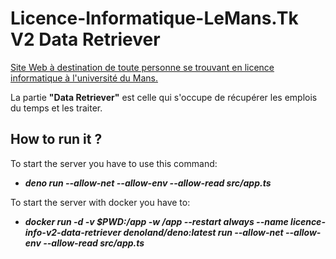 # Licence-Informatique-LeMans.Tk V2 Data Retriever
[Site Web à destination de toute personne se trouvant en licence informatique à l'université du Mans.](https://github.com/Aytixel/licence-informatique-lemans)

La partie **"Data Retriever"** est celle qui s'occupe de récupérer les emplois du temps et les traiter.

## How to run it ?
To start the server you have to use this command:
 - ***deno run --allow-net --allow-env --allow-read src/app.ts***

To start the server with docker you have to:
 - ***docker run -d -v $PWD:/app -w /app --restart always --name licence-info-v2-data-retriever denoland/deno:latest run --allow-net --allow-env --allow-read src/app.ts***
